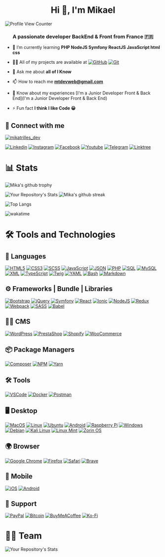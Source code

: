 <h1 align="center">Hi 👋, I'm Mikael</h1>

![Profile View Counter](https://komarev.com/ghpvc/?username=mikaeltrilles)
<h3 align="center">A passionate developer BackEnd & Front from France 🇫🇷</h3>

- 🌱 I’m currently learning **PHP NodeJS Symfony ReactJS JavaScript html css**

- 👨‍💻 All of my projects are available at  [![GitHub](https://img.shields.io/badge/GitHub-100000?style=for-the-badge&logo=github&logoColor=white)](https://github.com/mikaeltrilles)
[![Git](https://img.shields.io/badge/Git-F05032?style=for-the-badge&logo=git&logoColor=white)](https://gitlab.com/mikaeltrilles)

- 💬 Ask me about **all of I Know**

- 📫 How to reach me **mtdevweb@gmail.com**

- 📄 Know about my experiences [I'm a Junior Developer Front & Back End](I'm a Junior Developer Front & Back End)

- ⚡ Fun fact **I think I like Code 😀**

## 🔗 Connect with me

<p align="left"> <a href="https://twitter.com/mikatrilles_dev" target="blank"><img src="https://img.shields.io/twitter/follow/mikatrilles_dev?logo=twitter&style=for-the-badge" alt="mikatrilles_dev" /></a> </p>

[![Linkedin](https://img.shields.io/badge/Linkedin-%230077B5.svg?style=for-the-badge&logo=Linkedin&logoColor=white)](https://linkedin.com/in/mikaeltrilles)
[![Instagram](https://img.shields.io/badge/Instagram-%23E4405F.svg?style=for-the-badge&logo=Instagram&logoColor=white)](https://instagram.com/mikaeltrilles.dev)
[![Facebook](https://img.shields.io/badge/Facebook-%231877F2.svg?style=for-the-badge&logo=Facebook&logoColor=white)](https://facebook.com/mikaeltrillesdev)
[![Youtube](https://img.shields.io/badge/Youtube-%23FF0000.svg?style=for-the-badge&logo=Youtube&logoColor=white)](https://www.youtube.com/@mikaeltrillesdev)
[![Telegram](https://img.shields.io/badge/Telegram-2CA5E0?style=for-the-badge&logo=telegram&logoColor=white)](https://t.me/mtdevweb)
[![Linktree](https://img.shields.io/badge/linktree-1de9b6?style=for-the-badge&logo=linktree&logoColor=white)](https://linktr.ee/mtdevweb)

# 📊 Stats

![Mika's github trophy](https://github-profile-trophy.vercel.app/?username=mikaeltrilles&row=1&no-frame=true&theme=dark)

![Your Repository's Stats](https://github-readme-stats.vercel.app/api?username=mikaeltrilles&no-bg=true&show_icons=true&theme=radical)
![Mika's github streak](https://github-readme-streak-stats.herokuapp.com/?user=mikaeltrilles&no-bg=true&theme=radical)

![Top Langs](https://github-readme-stats.vercel.app/api/top-langs/?username=mikaeltrilles&no-bg=true&layout=compact&theme=radical)

<!-- <p><img align="center" src="https://github-readme-stats.vercel.app/api/wakatime?username=mikaeltrilles&theme=radical" alt="mikaeltrilles" /></p> -->

![wakatime](https://wakatime.com/badge/user/933ebfa6-42e4-4a54-b3fc-658e9f1ab22f.svg)

# 🛠️ Tools and Technologies

## 👅 Languages

[![HTML5](https://img.shields.io/badge/HTML5-E34F26?style=for-the-badgelogo=html5&logoColor=white)](https://www.w3.org/html/)
[![CSS3](https://img.shields.io/badge/CSS3-1572B6?style=for-the-badgelogo=css3&logoColor=white)](https://www.w3.org/Style/CSS/Overview.en.html)
[![SCSS](https://img.shields.io/badge/SCSS-CC6699?style=for-the-badgelogo=sass&logoColor=white)](https://sass-lang.com/)
[![JavaScript](https://img.shields.io/badge/JavaScript-F7DF1Estyle=for-the-badge&logo=javascript&logoColor=black)](https://www.javascriptcom/)
[![JSON](https://img.shields.io/badge/JSON-000000?style=for-the-badgelogo=json&logoColor=white)](https://www.json.org/json-en.html)
[![PHP](https://img.shields.io/badge/PHP-777BB4?style=for-the-badge&logo=phplogoColor=white)](https://www.php.net/)
[![SQL](https://img.shields.io/badge/SQL-000000?style=for-the-badgelogo=mysql&logoColor=white)](https://www.mysql.com/)
[![MySQL](https://img.shields.io/badge/MySQL-00000F?style=for-the-badgelogo=mysql&logoColor=white)](https://www.mysql.com/)
[![XML](https://img.shields.io/badge/XML-000000?style=for-the-badge&logo=xmllogoColor=white)](https://www.w3.org/XML/)
[![TypeScript](https://img.shields.io/badge/TypeScript-3178C6style=for-the-badge&logo=typescript&logoColor=white)](https://wwwtypescriptlang.org/)
[![Twig](https://img.shields.io/badge/Twig-222222?style=for-the-badgelogo=twig&logoColor=white)](https://twig.symfony.com/)
[![YAML](https://img.shields.io/badge/YAML-222222?style=for-the-badgelogo=yaml&logoColor=white)](https://yaml.org/)
[![Bash](https://img.shields.io/badge/Bash-000000?style=for-the-badgelogo=gnu-bash&logoColor=white)](https://www.gnu.org/software/bash/)
[![Markdown](https://img.shields.io/badge/Markdown-000000?style=for-the-badgelogo=markdown&logoColor=white)](https://www.markdownguide.org/)

## ⚙️ Frameworks | Bundle | Libraries

[![Bootstrap](https://img.shields.io/badge/Bootstrap-563D7Cstyle=for-the-badge&logo=bootstrap&logoColor=white)](https://getbootstrapcom/)
[![jQuery](https://img.shields.io/badge/jQuery-0769AD?style=for-the-badgelogo=jquery&logoColor=white)](https://jquery.com/)
[![Symfony](https://img.shields.io/badge/Symfony-000000?style=for-the-badgelogo=symfony&logoColor=white)](https://symfony.com/)
[![React](https://img.shields.io/badge/React-20232A?style=for-the-badgelogo=react&logoColor=61DAFB)](https://reactjs.org/)
[![Ionic](https://img.shields.io/badge/Ionic-%233880FF.svgstyle=for-the-badge&logo=Ionic&logoColor=white)](https://ionicframework.com/)
[![NodeJS](https://img.shields.io/badge/node.js-6DA55F?style=for-the-badgelogo=node.js&logoColor=white)](https://nodejs.org/en/)
[![Redux](https://img.shields.io/badge/redux-%23593d88.svgstyle=for-the-badge&logo=redux&logoColor=white)](https://redux.js.org/)
[![Webpack](https://img.shields.io/badge/webpack-%238DD6F9.svgstyle=for-the-badge&logo=webpack&logoColor=black)](https://github.com/symfonywebpack-encore)
[![SASS](https://img.shields.io/badge/SASS-hotpink?style=for-the-badgelogo=sass&logoColor=white)](https://sass-lang.com/)
[![Babel](https://img.shields.io/badge/Babel-F9DC3e?style=for-the-badgelogo=babel&logoColor=black)](https://babeljs.io/)

## 🤷‍♂️ CMS

[![WordPress](https://img.shields.io/badge/WordPress-21759B?style=for-the-badge&logo=wordpress&logoColor=white)](https://wordpress.org/)
[![PrestaShop](https://img.shields.io/badge/PrestaShop-FF5A79?style=for-the-badge&logo=prestashop&logoColor=white)](https://www.prestashop.com/)
[![Shopify](https://img.shields.io/badge/Shopify-7AB55C?style=for-the-badge&logo=shopify&logoColor=white)](https://www.shopify.com/)
[![WooCommerce](https://img.shields.io/badge/WooCommerce-96588A?style=for-the-badge&logo=woocommerce&logoColor=white)](https://woocommerce.com/)

## 📦 Package Managers

[![Composer](https://img.shields.io/badge/Composer-885630?style=for-the-badge&logo=composer&logoColor=white)](https://getcomposer.org/)
[![NPM](https://img.shields.io/badge/NPM-CB3837?style=for-the-badge&logo=npm&logoColor=white)](https://www.npmjs.com/)
[![Yarn](https://img.shields.io/badge/Yarn-2C8EBB?style=for-the-badge&logo=yarn&logoColor=white)](https://yarnpkg.com/)

## 🛠️ Tools

[![VSCode](https://img.shields.io/badge/VSCode-007ACC?style=for-the-badge&logo=visual-studio-code&logoColor=white)](https://code.visualstudio.com/)
[![Docker](https://img.shields.io/badge/Docker-2496ED?style=for-the-badge&logo=docker&logoColor=white)](https://www.docker.com/)
[![Postman](https://img.shields.io/badge/Postman-FF6C37?style=for-the-badge&logo=postman&logoColor=white)](https://www.postman.com/)

## 🖥️ Desktop

[![MacOS](https://img.shields.io/badge/macOS-000000?style=for-the-badgelogo=apple&logoColor=white)](https://www.apple.com/macos/)
[![Linux](https://img.shields.io/badge/Linux-FCC624?style=for-the-badgelogo=linux&logoColor=black)](https://www.linux.org/)
[![Ubuntu](https://img.shields.io/badge/Ubuntu-E95420?style=for-the-badgelogo=ubuntu&logoColor=white)](https://ubuntu.com/)
[![Android](https://img.shields.io/badge/Android-3DDC84?style=for-the-badgelogo=android&logoColor=white)](https://www.android.com/)
[![Raspberry Pi](https://img.shields.io/badge/Raspberry%20Pi-C51A4Astyle=for-the-badge&logo=Raspberry-Pi&logoColor=white)](https://wwwraspberrypi.org/)
[![Windows](https://img.shields.io/badge/Windows-0078D6?style=for-the-badgelogo=windows&logoColor=white)](https://www.microsoft.com/en-us/windows)
[![Debian](https://img.shields.io/badge/Debian-A81D33?style=for-the-badgelogo=debian&logoColor=white)](https://www.debian.org/)
[![Kali Linux](https://img.shields.io/badge/Kali%20Linux-557C94style=for-the-badge&logo=kalilinux&logoColor=white)](https://www.kali.org/)
[![Linux Mint](https://img.shields.io/badge/Linux%20Mint-87CF3Estyle=for-the-badge&logo=linux-mint&logoColor=white)](https://www.linuxmintcom/)
[![Zorin OS](https://img.shields.io/badge/-Zorin%20OS-%2310AAEBstyle=for-the-badge&logo=zorin&logoColor=white)](https://zorin.com/os/)

## 🌍 Browser

[![Google Chrome](https://img.shields.io/badge/Google%20Chrome-4285F4?style=for-the-badge&logo=google-chrome&logoColor=white)](https://www.google.com/chrome/)
[![Firefox](https://img.shields.io/badge/Firefox-FF7139?style=for-the-badge&logo=firefox-browser&logoColor=white)](https://www.mozilla.org)
[![Safari](https://img.shields.io/badge/Safari-FF7139?style=for-the-badge&logo=safari&logoColor=white)](https://www.apple.com/safari/)
[![Brave](https://img.shields.io/badge/Brave-FB542B?style=for-the-badge&logo=Brave&logoColor=white)](https://brave.com)

## 📱 Mobile

[![iOS](https://img.shields.io/badge/iOS-000000?style=for-the-badge&logo=ios&logoColor=white)](https://www.apple.com/ios/ios-16/)
[![Android](https://img.shields.io/badge/Android-3DDC84?style=for-the-badge&logo=android&logoColor=white)](https://developer.android.com/)

## 🤝 Support

[![PayPal](https://img.shields.io/badge/PayPal-00457C?style=for-the-badge&logo=paypal&logoColor=white)](https://www.paypal.com/paypalme/tmcorp)
[![Bitcoin](https://img.shields.io/badge/Bitcoin-000?style=for-the-badge&logo=bitcoin&logoColor=white)](https://www.blockchain.com/btc/address/3C5hGvDP6ajxut5i6F5eRx3NXZ9BQY9uvZ)
[![BuyMeACoffee](https://img.shields.io/badge/Buy%20Me%20a%20Coffee-ffdd00?style=for-the-badge&logo=buy-me-a-coffee&logoColor=black)](https://www.buymeacoffee.com/mtdevweb)
[![Ko-Fi](https://img.shields.io/badge/Ko--fi-F16061?style=for-the-badge&logo=ko-fi&logoColor=white)](https://ko-fi.com/mtdevweb)

# 🧑‍💻 Team

![Your Repository's Stats](https://contrib.rocks/image?repo=VjeremyV/projet-Kanban)
